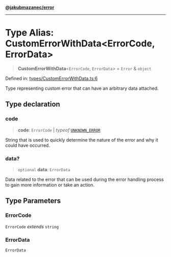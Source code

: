 [**@jakubmazanec/error**](../README.md)

---

# Type Alias: CustomErrorWithData\<ErrorCode, ErrorData\>

> **CustomErrorWithData**\<`ErrorCode`, `ErrorData`\> = `Error` & `object`

Defined in:
[types/CustomErrorWithData.ts:6](https://github.com/jakubmazanec/tools/blob/026d472564678641afd0039e9c07d936f221ca46/packages/error/source/types/CustomErrorWithData.ts#L6)

Type representing custom error that can have an arbitrary data attached.

## Type declaration

### code

> **code**: `ErrorCode` \| _typeof_ [`UNKNOWN_ERROR`](../variables/UNKNOWN_ERROR.md)

String that is used to quickly determine the nature of the error and why it could have occurred.

### data?

> `optional` **data**: `ErrorData`

Data related to the error that can be used during the error handling process to gain more
information or take an action.

## Type Parameters

### ErrorCode

`ErrorCode` _extends_ `string`

### ErrorData

`ErrorData`
